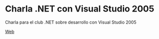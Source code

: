 Charla .NET con Visual Studio 2005
==================================

Charla para el club .NET sobre desarrollo con Visual Studio 2005
<p>
<a href="http://baltasarq.github.io/charladotnetvs2005/">Web</a>
